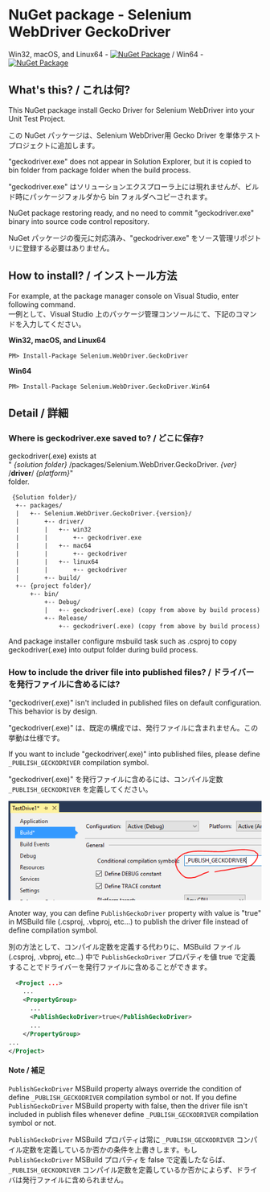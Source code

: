 # NuGet package - Selenium WebDriver GeckoDriver

Win32, macOS, and Linux64 - [![NuGet Package](https://img.shields.io/nuget/v/Selenium.WebDriver.GeckoDriver.svg)](https://www.nuget.org/packages/Selenium.WebDriver.GeckoDriver/) / Win64 - [![NuGet Package](https://img.shields.io/nuget/v/Selenium.WebDriver.GeckoDriver.Win64.svg)](https://www.nuget.org/packages/Selenium.WebDriver.GeckoDriver.Win64/)

## What's this? / これは何?

This NuGet package install Gecko Driver for Selenium WebDriver into your Unit Test Project.

この NuGet パッケージは、Selenium WebDriver用 Gecko Driver を単体テストプロジェクトに追加します。

"geckodriver.exe" does not appear in Solution Explorer, but it is copied to bin folder from package folder when the build process.

"geckodriver.exe" はソリューションエクスプローラ上には現れませんが、ビルド時にパッケージフォルダから bin フォルダへコピーされます。

NuGet package restoring ready, and no need to commit "geckodriver.exe" binary into source code control repository.

NuGet パッケージの復元に対応済み、"geckodriver.exe" をソース管理リポジトリに登録する必要はありません。

## How to install? / インストール方法

For example, at the package manager console on Visual Studio, enter following command.  
一例として、Visual Studio 上のパッケージ管理コンソールにて、下記のコマンドを入力してください。

**Win32, macOS, and Linux64**

    PM> Install-Package Selenium.WebDriver.GeckoDriver

**Win64**

    PM> Install-Package Selenium.WebDriver.GeckoDriver.Win64

## Detail / 詳細

### Where is geckodriver.exe saved to? / どこに保存?

geckodriver(.exe) exists at  
" _{solution folder}_ /packages/Selenium.WebDriver.GeckoDriver. _{ver}_ /**driver**/ _{platform}_"  
folder.

     {Solution folder}/
      +-- packages/
      |   +-- Selenium.WebDriver.GeckoDriver.{version}/
      |       +-- driver/
      |       |   +-- win32
      |       |       +-- geckodriver.exe
      |       |   +-- mac64
      |       |       +-- geckodriver
      |       |   +-- linux64
      |       |       +-- geckodriver
      |       +-- build/
      +-- {project folder}/
          +-- bin/
              +-- Debug/
              |   +-- geckodriver(.exe) (copy from above by build process)
              +-- Release/
                  +-- geckodriver(.exe) (copy from above by build process)

 And package installer configure msbuild task such as .csproj to
 copy geckodriver(.exe) into output folder during build process.

### How to include the driver file into published files? / ドライバーを発行ファイルに含めるには?

"geckodriver(.exe)" isn't included in published files on default configuration. This behavior is by design.

"geckodriver(.exe)" は、既定の構成では、発行ファイルに含まれません。この挙動は仕様です。

If you want to include "geckodriver(.exe)" into published files, please define `_PUBLISH_GECKODRIVER` compilation symbol.

"geckodriver(.exe)" を発行ファイルに含めるには、コンパイル定数 `_PUBLISH_GECKODRIVER` を定義してください。

![define _PUBLISH_GECKODRIVER compilation symbol](.asset/define_PUBLISH_GECKODRIVER_compilation_symbol.png)

Anoter way, you can define `PublishGeckoDriver` property with value is "true" in MSBuild file (.csproj, .vbproj, etc...) to publish the driver file instead of define compilation symbol.

別の方法として、コンパイル定数を定義する代わりに、MSBuild ファイル (.csproj, .vbproj, etc...) 中で `PublishGeckoDriver` プロパティを値 true で定義することでドライバーを発行ファイルに含めることができます。 

```xml
  <Project ...>
    ...
    <PropertyGroup>
      ...
      <PublishGeckoDriver>true</PublishGeckoDriver>
      ...
    </PropertyGroup>
...
</Project>
```

#### Note / 補足 

`PublishGeckoDriver` MSBuild property always override the condition of define `_PUBLISH_GECKODRIVER` compilation symbol or not. If you define `PublishGeckoDriver` MSBuild property with false, then the driver file isn't included in publish files whenever define `_PUBLISH_GECKODRIVER` compilation symbol or not.

`PublishGeckoDriver` MSBuild プロパティは常に `_PUBLISH_GECKODRIVER` コンパイル定数を定義しているか否かの条件を上書きします。もし `PublishGeckoDriver` MSBuild プロパティを false で定義したならば、`_PUBLISH_GECKODRIVER` コンパイル定数を定義しているか否かによらず、ドライバは発行ファイルに含められません。
